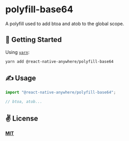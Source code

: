 # polyfill-base64
A polyfill used to add btoa and atob to the global scope.

## 🚀 Getting Started

Using [`yarn`](https://yarnpkg.com):

```bash
yarn add @react-native-anywhere/polyfill-base64
```

## ✍️ Usage

```javascript
import "@react-native-anywhere/polyfill-base64";

// btoa, atob...
```

## ✌️ License
[**MIT**](./LICENSE)
